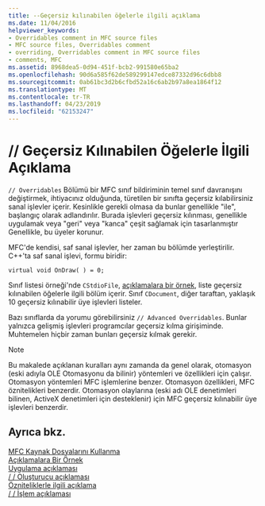 ```yaml
---
title: --Geçersiz kılınabilen öğelerle ilgili açıklama
ms.date: 11/04/2016
helpviewer_keywords:
- Overridables comment in MFC source files
- MFC source files, Overridables comment
- overriding, Overridables comment in MFC source files
- comments, MFC
ms.assetid: 8968dea5-0d94-451f-bcb2-991580e65ba2
ms.openlocfilehash: 90d6a585f62de589299147edce87332d96c6dbb8
ms.sourcegitcommit: 0ab61bc3d2b6cfbd52a16c6ab2b97a8ea1864f12
ms.translationtype: MT
ms.contentlocale: tr-TR
ms.lasthandoff: 04/23/2019
ms.locfileid: "62153247"
---
```

# <a name="-overridables-comment"></a>// Geçersiz Kılınabilen Öğelerle İlgili Açıklama

`// Overridables` Bölümü bir MFC sınıf bildiriminin temel sınıf davranışını değiştirmek, ihtiyacınız olduğunda, türetilen bir sınıfta geçersiz kılabilirsiniz sanal işlevler içerir. Kesinlikle gerekli olmasa da bunlar genellikle "ile", başlangıç olarak adlandırılır. Burada işlevleri geçersiz kılınması, genellikle uygulamak veya "geri" veya "kanca" çeşit sağlamak için tasarlanmıştır Genellikle, bu üyeler korunur.

MFC'de kendisi, saf sanal işlevler, her zaman bu bölümde yerleştirilir. C++'ta saf sanal işlevi, formu biridir:

`virtual void OnDraw( ) = 0;`

Sınıf listesi örneği'nde `CStdioFile`, [açıklamalara bir örnek](../mfc/an-example-of-the-comments.md), liste geçersiz kılınabilen öğelerle ilgili bölüm içerir. Sınıf `CDocument`, diğer taraftan, yaklaşık 10 geçersiz kılınabilir üye işlevleri listeler.

Bazı sınıflarda da yorumu görebilirsiniz `// Advanced Overridables`. Bunlar yalnızca gelişmiş işlevleri programcılar geçersiz kılma girişiminde. Muhtemelen hiçbir zaman bunları geçersiz kılmak gerekir.

> [!NOTE]
>  Bu makalede açıklanan kuralları aynı zamanda da genel olarak, otomasyon (eski adıyla OLE Otomasyonu da bilinir) yöntemleri ve özellikleri için çalışır. Otomasyon yöntemleri MFC işlemlerine benzer. Otomasyon özellikleri, MFC öznitelikleri benzerdir. Otomasyon olaylarına (eski adı OLE denetimleri bilinen, ActiveX denetimleri için desteklenir) için MFC geçersiz kılınabilir üye işlevleri benzerdir.

## <a name="see-also"></a>Ayrıca bkz.

[MFC Kaynak Dosyalarını Kullanma](../mfc/using-the-mfc-source-files.md)<br/>
[Açıklamalara Bir Örnek](../mfc/an-example-of-the-comments.md)<br/>
[Uygulama açıklaması](../mfc/decrement-implementation-comment.md)<br/>
[/ / Oluşturucu açıklaması](../mfc/decrement-constructors-comment.md)<br/>
[Özniteliklerle ilgili açıklama](../mfc/decrement-attributes-comment.md)<br/>
[/ / İşlem açıklaması](../mfc/decrement-operations-comment.md)
